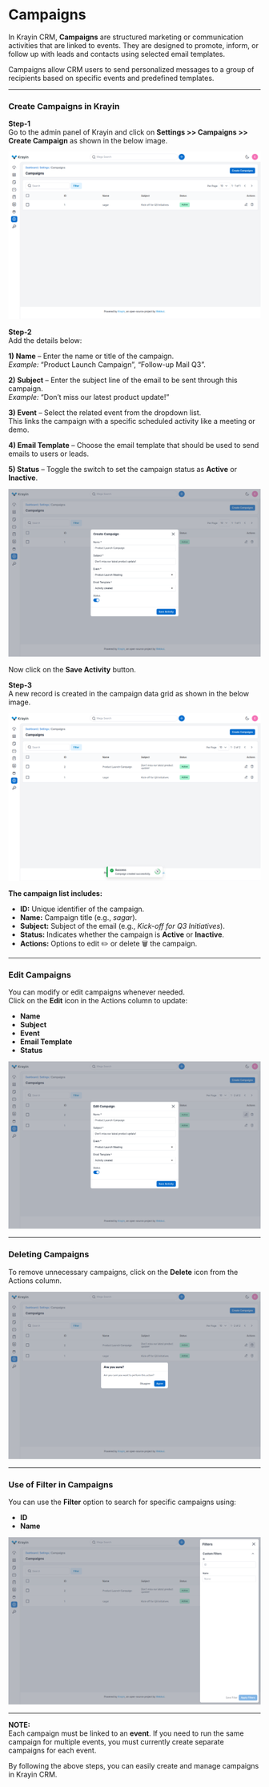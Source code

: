 # Campaigns

In Krayin CRM, **Campaigns** are structured marketing or communication activities that are linked to events. They are designed to promote, inform, or follow up with leads and contacts using selected email templates.

Campaigns allow CRM users to send personalized messages to a group of recipients based on specific events and predefined templates.

---

### Create Campaigns in Krayin

**Step-1**  
Go to the admin panel of Krayin and click on **Settings >> Campaigns >> Create Campaign** as shown in the below image.

![Campaign](../../assets/2.0/images/setting/campaigns-list.png)

**Step-2**  
Add the details below:

**1) Name** – Enter the name or title of the campaign.  
*Example:* “Product Launch Campaign”, “Follow-up Mail Q3”.

**2) Subject** – Enter the subject line of the email to be sent through this campaign.  
*Example:* “Don’t miss our latest product update!”

**3) Event** – Select the related event from the dropdown list.  
This links the campaign with a specific scheduled activity like a meeting or demo.

**4) Email Template** – Choose the email template that should be used to send emails to users or leads.

**5) Status** – Toggle the switch to set the campaign status as **Active** or **Inactive**.

![Create Campaign](../../assets/2.0/images/setting/campaigns-create.png)

Now click on the **Save Activity** button.

**Step-3**  
A new record is created in the campaign data grid as shown in the below image.

![Campaign Grid](../../assets/2.0/images/setting/campaigns-created-listed.png)

**The campaign list includes:**

- **ID:** Unique identifier of the campaign.
- **Name:** Campaign title (e.g., *sagar*).
- **Subject:** Subject of the email (e.g., *Kick-off for Q3 Initiatives*).
- **Status:** Indicates whether the campaign is **Active** or **Inactive**.
- **Actions:** Options to edit ✏️ or delete 🗑️ the campaign.

---

### Edit Campaigns

You can modify or edit campaigns whenever needed.  
Click on the **Edit** icon in the Actions column to update:

- **Name**
- **Subject**
- **Event**
- **Email Template**
- **Status**

![Edit Campaign](../../assets/2.0/images/setting/campaigns-edit.png)

---

### Deleting Campaigns

To remove unnecessary campaigns, click on the **Delete** icon from the Actions column.

![Delete Campaign](../../assets/2.0/images/setting/campaign-delete.png)

---

### Use of Filter in Campaigns

You can use the **Filter** option to search for specific campaigns using:

- **ID**
- **Name**


![Filter Campaign](../../assets/2.0/images/setting/campaings-fillter.png)

---

**NOTE:**  
Each campaign must be linked to an **event**. If you need to run the same campaign for multiple events, you must currently create separate campaigns for each event.

By following the above steps, you can easily create and manage campaigns in Krayin CRM.
